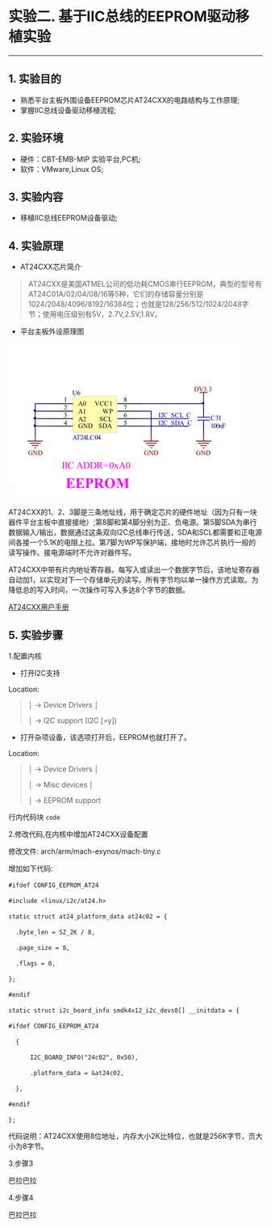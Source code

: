 # 实验二. 基于IIC总线的EEPROM驱动移植实验

---

## 1. 实验目的

* 熟悉平台主板外围设备EEPROM芯片AT24CXX的电路结构与工作原理;
* 掌握IIC总线设备驱动移植流程;

## 2. 实验环境

* 硬件：CBT-EMB-MIP 实验平台,PC机;
* 软件：VMware,Linux OS;

## 3. 实验内容

* 移植IIC总线EEPROM设备驱动;

## 4. 实验原理

* AT24CXX芯片简介

> AT24CXX是美国ATMEL公司的低功耗CMOS串行EEPROM，典型的型号有AT24C01A/02/04/08/16等5种，它们的存储容量分别是1024/2048/4096/8192/16384位；也就是128/256/512/1024/2048字节；使用电压级别有5V，2.7V,2.5V,1.8V。

* 平台主板外设原理图

![](/chapter4/experiment02/AT24.png)

AT24CXX的1、2、3脚是三条地址线，用于确定芯片的硬件地址（因为只有一块器件平台主板中直接接地）;第8脚和第4脚分别为正、负电源。第5脚SDA为串行数据输入/输出，数据通过这条双向I2C总线串行传送，SDA和SCL都需要和正电源间各接一个5.1K的电阻上拉。第7脚为WP写保护端，接地时允许芯片执行一般的读写操作。接电源端时不允许对器件写。

AT24CXX中带有片内地址寄存器。每写入或读出一个数据字节后，该地址寄存器自动加1，以实现对下一个存储单元的读写。所有字节均以单一操作方式读取。为降低总的写入时间，一次操作可写入多达8个字节的数据。

[AT24CXX用户手册](/pdf/AT24C08.pdf)

## 5. 实验步骤

1.配置内核

* 打开I2C支持

Location:

> │     -&gt; Device Drivers                                                                             │
>
> │       -&gt; I2C support \(I2C \[=y\]\)

* 打开杂项设备，该选项打开后，EEPROM也就打开了。

Location:

> │     -&gt; Device Drivers                                                                             │
>
> │       -&gt; Misc devices                                                                             │
>
> │         -&gt; EEPROM support

行内代码块 `code`

2.修改代码,在内核中增加AT24CXX设备配置

修改文件: arch/arm/mach-exynos/mach-tiny.c

增加如下代码:

`#ifdef CONFIG_EEPROM_AT24
`

`#include <linux/i2c/at24.h>
`

`static struct at24_platform_data at24c02 = {
`

`	.byte_len = SZ_2K / 8,
`

`	.page_size = 8,
`

`	.flags = 0,
`

`};
`

`#endif`

`static struct i2c_board_info smdk4x12_i2c_devs0[] __initdata = {`

`#ifdef CONFIG_EEPROM_AT24
`

`	{
`

`		I2C_BOARD_INFO("24c02", 0x50),
`

`		.platform_data = &at24c02,
`

`	},
`

`#endif`

`};`

代码说明：AT24CXX使用8位地址，内存大小2K比特位，也就是256K字节，页大小为8字节。

3.步骤3

巴拉巴拉

4.步骤4

巴拉巴拉

